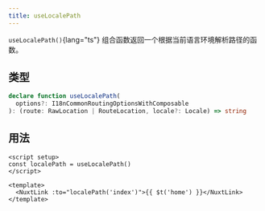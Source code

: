 ```yaml
---
title: useLocalePath
---
```


`useLocalePath()`{lang="ts"} 组合函数返回一个根据当前语言环境解析路径的函数。

## 类型

```ts
declare function useLocalePath(
  options?: I18nCommonRoutingOptionsWithComposable
): (route: RawLocation | RouteLocation, locale?: Locale) => string
```

## 用法

```vue
<script setup>
const localePath = useLocalePath()
</script>

<template>
  <NuxtLink :to="localePath('index')">{{ $t('home') }}</NuxtLink>
</template>
```